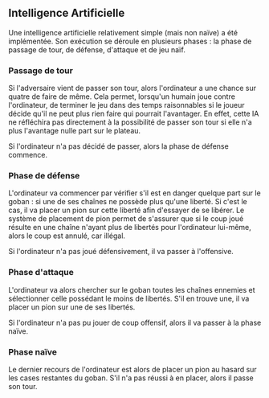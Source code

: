 
Intelligence Artificielle
-----------------------------

Une intelligence artificielle relativement simple (mais non naïve) a été implémentée. Son exécution se déroule en plusieurs phases : la phase de passage de tour, de défense, d'attaque et de jeu naïf.

### Passage de tour

Si l'adversaire vient de passer son tour, alors l'ordinateur a une chance sur quatre de faire de même. Cela permet, lorsqu'un humain joue contre l'ordinateur, de terminer le jeu dans des temps raisonnables si le joueur décide qu'il ne peut plus rien faire qui pourrait l'avantager. En effet, cette IA ne réfléchira pas directement à la possibilité de passer son tour si elle n'a plus l'avantage nulle part sur le plateau.

Si l'ordinateur n'a pas décidé de passer, alors la phase de défense commence.

### Phase de défense

L'ordinateur va commencer par vérifier s'il est en danger quelque part sur le goban : si une de ses chaînes ne possède plus qu'une liberté. Si c'est le cas, il va placer un pion sur cette liberté afin d'essayer de se libérer. Le système de placement de pion permet de s'assurer que si le coup joué résulte en une chaîne n'ayant plus de libertés pour l'ordinateur lui-même, alors le coup est annulé, car illégal.

Si l'ordinateur n'a pas joué défensivement, il va passer à l'offensive.

### Phase d'attaque

L'ordinateur va alors chercher sur le goban toutes les chaînes ennemies et sélectionner celle possédant le moins de libertés. S'il en trouve une, il va placer un pion sur une de ses libertés.

Si l'ordinateur n'a pas pu jouer de coup offensif, alors il va passer à la phase naïve.

### Phase naïve

Le dernier recours de l'ordinateur est alors de placer un pion au hasard sur les cases restantes du goban. S'il n'a pas réussi à en placer, alors il passe son tour.

